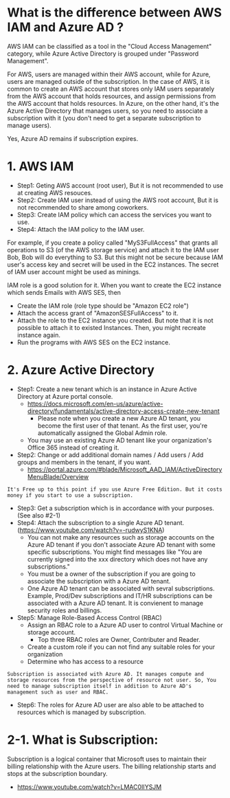 # What is the difference between AWS IAM and Azure AD ?

 AWS IAM can be classified as a tool in the "Cloud Access Management" category, while Azure Active Directory is grouped under "Password Management".
 
 For AWS, users are managed within their AWS account, while for Azure, users are managed outside of the subscription. In the case of AWS, it is common to create an AWS account that stores only IAM users separately from the AWS account that holds resources, and assign permissions from the AWS account that holds resources. In Azure, on the other hand, it's the Azure Active Directory that manages users, so you need to associate a subscription with it (you don't need to get a separate subscription to manage users). 
 
 Yes, Azure AD remains if subscription expires.

# 1. AWS IAM
- Step1: Geting AWS account (root user), But it is not recommended to use at creating AWS resouces.
- Step2: Create IAM user instead of using the AWS root account, But it is not recommended to share among coworkers.
- Step3: Create IAM policy which can access the services you want to use. 
- Step4: Attach the IAM policy to the IAM user.

For example, if you create a policy called "MyS3FullAccess" that grants all operations to S3 (of the AWS storage service) and attach it to the IAM user Bob, Bob will do everything to S3. But this might not be secure because IAM user's access key and secret will be used in the EC2 instances. The secret of IAM user account might be used as minings.

IAM role is a good solution for it. When you want to create the EC2 instance which sends Emails with AWS SES, then
- Create the IAM role (role type should be "Amazon EC2 role")
- Attach the access grant of "AmazonSESFullAccess" to it.
- Attach the role to the EC2 instance you created. But note that it is not possible to attach it to existed Instances. Then, you might recreate instance again.
- Run the programs with AWS SES on the EC2 instance.

# 2. Azure Active Directory
- Step1: Create a new tenant which is an instance in Azure Active Directory at Azure portal console.
  - https://docs.microsoft.com/en-us/azure/active-directory/fundamentals/active-directory-access-create-new-tenant
    - Please note when you create a new Azure AD tenant, you become the first user of that tenant. As the first user, you're automatically assigned the Global Admin role.
  - You may use an existing Azure AD tenant like your organization's Office 365 instead of creating it.
- Step2: Change or add additional domain names / Add users / Add groups and members in the tenant, if you want.
  - https://portal.azure.com/#blade/Microsoft_AAD_IAM/ActiveDirectoryMenuBlade/Overview
```
It's Free up to this point if you use Azure Free Edition. But it costs money if you start to use a subscription.
```

- Step3: Get a subscription which is in accordance with your purposes. (See also #2-1)
- Step4: Attach the subscription to a single Azure AD tenant. (https://www.youtube.com/watch?v=-rudwyS1KNA)
  - You can not make any resources such as storage accounts on the Azure AD tenant if you don't associate Azure AD tenant with some specific subscriptions. You might find messages like "You are currently signed into the xxx directory which does not have any subscriptions."
  - You must be a owner of the subscription if you are going to associate the subscription with a Azure AD tenant.
  - One Azure AD tenant can be associated with sevral subscriptions. Example, Prod/Dev subscriptions and IT/HR subscriptions can be associated with a Azure AD tenant. It is convienent to manage security roles and billings.
- Step5: Manage Role-Based Access Control (RBAC)
  - Assign an RBAC role to a Azure AD user to control Virtual Machine or storage account.
     - Top three RBAC roles are Owner, Contributer and Reader.
  - Create a custom role if you can not find any suitable roles for your organization
  - Determine who has access to a resource

```
Subscription is associated with Azure AD. It manages compute and storage resources from the perspective of resource not user. So, You need to manage subscription itself in addition to Azure AD's management such as user and RBAC.
```

- Step6: The roles for Azure AD user are also able to be attached to resources which is managed by subscription.

# 2-1. What is Subscription:
Subscription is a logical container that Microsoft uses to maintain their billing relationship with the Azure users. The billing relationship starts and stops at the subscription boundary.
- https://www.youtube.com/watch?v=LMAC0IIYSJM

